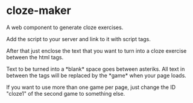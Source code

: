 # cloze-maker
A web component to generate cloze exercises.

Add the script to your server and link to it with script tags.
<script src="file location"></script>

After that just enclose the text that you want to turn into
a cloze exercise between the html tags.

<cloze-maker id="cloze1"> 
Text to be turned into a *blank* space goes between
asteriks. All text in between the tags will be
replaced by the *game* when your page loads.
</cloze-maker>

If you want to use more than one game per page, just change the ID "cloze1" of the 
second game to something else.
